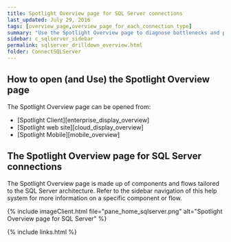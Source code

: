 ```yaml
---
title: Spotlight Overview page for SQL Server connections
last_updated: July 29, 2016
tags: [overview_page,overview_page_for_each_connection_type]
summary: "Use the Spotlight Overview page to diagnose bottlenecks and problem areas for a single SQL Server connection."
sidebar: c_sqlserver_sidebar
permalink: sqlserver_drilldown_overview.html
folder: ConnectSQLServer
---
```



## How to open (and Use) the Spotlight Overview page
The Spotlight Overview page can be opened from:

* [Spotlight Client][enterprise_display_overview]
* [Spotlight web site][cloud_display_overview]
* [Spotlight Mobile][mobile_overview]

## The Spotlight Overview page for SQL Server connections
The Spotlight Overview page is made up of components and flows tailored to the SQL Server architecture. Refer to the sidebar navigation of this help system for more information on a specific component or flow.

{% include imageClient.html file="pane_home_sqlserver.png" alt="Spotlight Overview page for SQL Server" %}



{% include links.html %}
